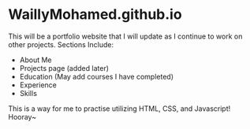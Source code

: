 # WaillyMohamed.github.io
This will be a portfolio website that I will update as I continue to work on other projects.
Sections Include:
- About Me
- Projects page (added later)
- Education (May add courses I have completed)
- Experience
- Skills 


This is a way for me to practise utilizing HTML, CSS, and Javascript!
Hooray~